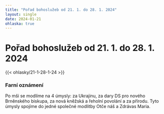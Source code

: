 ```yaml
---
title: "Pořad bohoslužeb od 21. 1. do 28. 1. 2024"
layout: single
date: 2024-01-21
ohlaska: true
---
```

# Pořad bohoslužeb od 21. 1. do 28. 1. 2024

{{< ohlasky/21-1-28-1-24 >}}

### Farní oznámení

Po mši se modlíme na 4 úmysly: za Ukrajinu, za dary DS pro nového Brněnského biskupa, za nová kněžská a řeholní povolání a za přírodu. Tyto úmysly spojíme do jedné společné modlitby Otče náš a Zdrávas Maria.